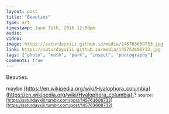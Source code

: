 ```yaml
---
layout: post
title: "Beauties"
type: art
timestamp: June 11th, 2016 12:00pm
audio: 
video: 
image: https://saturdayxiii.github.io/media/145763608733.jpg
link: https://saturdayxiii.github.io/media/145763608733.jpg
tags: ["photo", "moth", "park", "insect", "photography"]
comments: true
---
```

Beauties.




maybe [https://en.wikipedia.org/wiki/Hyalophora_columbia](https://en.wikipedia.org/wiki/Hyalophora_columbia) ?
<small>source: [https://saturdayxiii.tumblr.com/post/145763608733](https://saturdayxiii.tumblr.com/post/145763608733)</small>